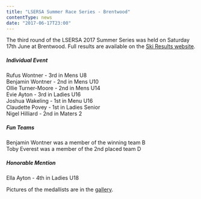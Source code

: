 ```yaml
---
title: "LSERSA Summer Race Series - Brentwood"
contentType: news
date: "2017-06-17T23:00"
---
```


The third round of the LSERSA 2017 Summer Series was held on Saturday 17th June at Brentwood. Full results are available on the [Ski Results website](https://skiresults.co.uk/events/825).

##### Individual Event
Rufus Wontner - 3rd in Mens U8\
Benjamin Wontner - 2nd in Mens U10\
Ollie Turner-Moore - 2nd in Mens U14\
Evie Ayton - 3rd in Ladies U16\
Joshua Wakeling - 1st in Menu U16\
Claudette Povey - 1st in Ladies Senior\
Nigel Hilliard - 2nd in Maters 2

##### Fun Teams
Benjamin Wontner was a member of the winning team B\
Toby Everest was a member of the 2nd placed team D

##### Honorable Mention
Ella Ayton - 4th in Ladies U18

Pictures of the medallists are in the [gallery](/gallery/2017/170617_LSERSA_3_brentwood).
